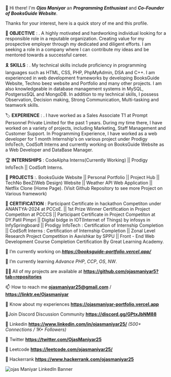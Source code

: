 👋 Hi there! I'm ***Ojas Maniyar*** an ***Programming Enthusiast*** and ***Co-Founder of BooksGuide Website***.

Thanks for your interest, here is a quick story of me and this profile.


🎯 **OBJECTIVE** :
. A highly motivated and hardworking individual looking for a responsible role in a reputable organization. Creating value for my prospective employer through my dedicated and diligent efforts. I am seeking a role in a company where I can contribute my ideas and be mentored towards a successful career.


🎗️ **SKILLS** :
. My technical skills include proficiency in programming languages such as HTML, CSS, PHP, PhpMyAdmin, DSA and C++. I am experienced in web development frameworks by developing BooksGuide Website, Techno beez website and Portfolio and many other projects. I am also knowledgeable in database management systems in MySQL, PostgerssSQL and MongoDB. In addition to my technical skills, I possess Observation, Decision making, Strong Communication, Multi-tasking and teamwork skills.


🏷️ **EXPERIENCE** :
. I have worked as a Sales Associate T1 at Prompt Personnel Private Limited for the past 1 years. During my time there, I have worked on a variety of projects, including Marketing, Staff Management and Customer Support. In Programming Experience, I have worked as a web developer for 1 month Internship's on various project under Prodigy InfoTech, CodSoft Interns and currently working on BooksGuide Website as a Web Developer and DataBase Manager.

🏆 **INTERNSHIPS** : CodeAlpha Interns(Currently Working) || Prodigy InfoTech || CodSoft Interns.


🔎 **PROJECTS** :. BooksGuide Website || Personal Portfolio || Project Hub || TechNo BeeZ(Web Design) Website || Weather API Web Application || Netflix Clone (Home Page).
(Visit Github Repository to see more Project on Various framework)


📣 **CERTIFICATION** : Participant Certificate in hackathon Competiton under ANANTYA-2024 at PCCoE. || 1st Prize Winner Certification in Project Competiton at PCCCS || Participant Certificate in Project Competiton at DY.Patil Pimpri || Digital bidge in IOT(Internet of Things) by infosys in InfySpringboard || Prodigy InfoTech : Certification of Internship Completion || CodSoft Interns : Certification of Internship Completion || Zonal Level Research Project Competition in Aavishkar by SPPU || Front - End Web Development Course Completion Certification By Great Learning Academy.


🔭 I’m currently working on ***https://booksguide-portfolio.vercel.app/***

🌱 I’m currently learning *Advance PHP*, *CCP*, *OS*, *NW*.

👨‍💻 All of my projects are available at **https://github.com/ojasmaniyar5?tab=repositories**

📫 How to reach me **ojasmaniyar25@gmail.com** / **https://linktr.ee/Ojasmaniyar**

📄 Know about my experiences **https://ojasmaniyar-portfolio.vercel.app**

📡Join Discord Discussion Community **https://discord.gg/GPtxJbNM88**

🔗 Linkedin **https://www.linkedin.com/in/ojasmaniyar25/**  *(500+ Connections / 1K+ Followers)*

🔗 Twitter **https://twitter.com/OjasManiyar25**

🔗 Leetcode **https://leetcode.com/ojasmaniyar25/**

🔗 Hackerrank **https://www.hackerrank.com/ojasmaniyar25**

<!---
ojasmaniyar5/ojasmaniyar5 is a ✨ special ✨ repository because its `README.md` (this file) appears on your GitHub profile.
You can click the Preview link to take a look at your changes.
--->
![ojas Maniyar LinkedIn Banner](https://github.com/ojasmaniyar5/ojasmaniyar5/assets/150362990/4df82842-95be-448c-b6b1-003854d483b8)
